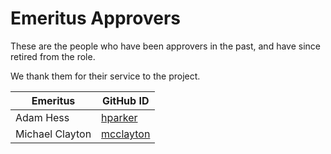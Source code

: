 # Emeritus Approvers

These are the people who have been approvers in the past, and have since retired from the role.

We thank them for their service to the project.

| Emeritus | GitHub ID |
| -------- | --------- |
| Adam Hess | [hparker](https://github.com/hparker) |
| Michael Clayton| [mcclayton](https://github.com/mcclayton) |

